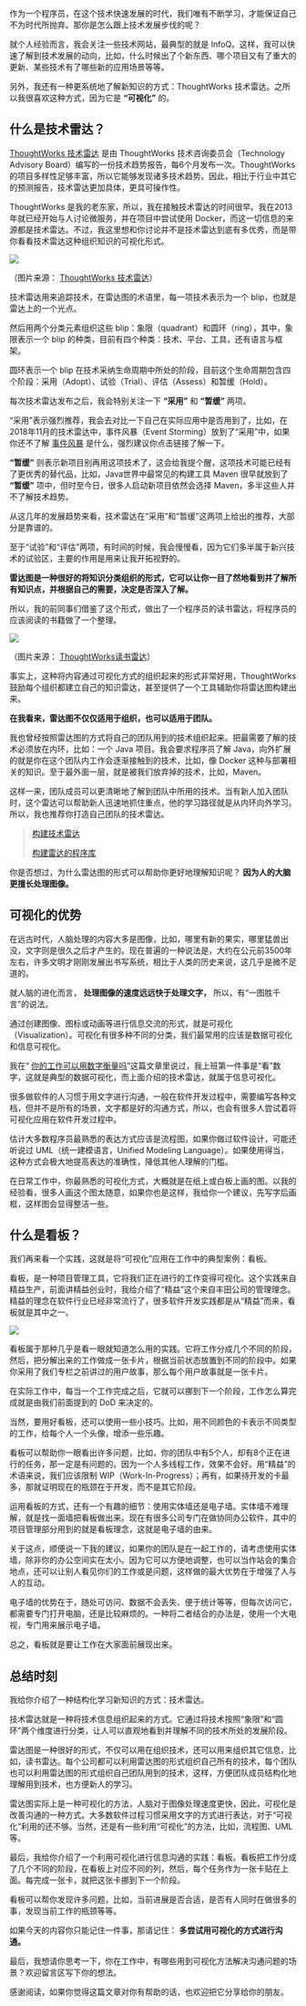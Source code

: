 作为一个程序员，在这个技术快速发展的时代，我们唯有不断学习，才能保证自己不为时代所抛弃。那你是怎么跟上技术发展步伐的呢？

就个人经验而言，我会关注一些技术网站，最典型的就是 InfoQ。这样，我可以快速了解到技术发展的动向，比如，什么时候出了个新东西、哪个项目又有了重大的更新、某些技术有了哪些新的应用场景等等。

另外，我还有一种更系统地了解新知识的方式：ThoughtWorks 技术雷达。之所以我很喜欢这种方式，因为它是 **“可视化”** 的。

## 什么是技术雷达？

[ThoughtWorks 技术雷达](http://www.thoughtworks.com/radar) 是由 ThoughtWorks 技术咨询委员会（Technology Advisory Board）编写的一份技术趋势报告，每6个月发布一次。ThoughtWorks 的项目多样性足够丰富，所以它能够发现诸多技术趋势。因此，相比于行业中其它的预测报告，技术雷达更加具体，更具可操作性。

ThoughtWorks 是我的老东家，所以，我在接触技术雷达的时间很早。我在2013年就已经开始与人讨论微服务，并在项目中尝试使用 Docker，而这一切信息的来源都是技术雷达。不过，我这里想和你讨论并不是技术雷达到底有多优秀，而是带你看看技术雷达这种组织知识的可视化形式。

![](https://static001.geekbang.org/resource/image/85/40/856da8d06911c547f59c845aa1e94f40.jpg?wh=7291*5236)

（图片来源： [ThoughtWorks 技术雷达](http://www.thoughtworks.com/radar)）

技术雷达用来追踪技术，在雷达图的术语里，每一项技术表示为一个 blip，也就是雷达上的一个光点。

然后用两个分类元素组织这些 blip：象限（quadrant）和圆环（ring），其中，象限表示一个 blip 的种类，目前有四个种类：技术、平台、工具，还有语言与框架。

圆环表示一个 blip 在技术采纳生命周期中所处的阶段，目前这个生命周期包含四个阶段：采用（Adopt）、试验（Trial）、评估（Assess）和暂缓（Hold）。

每次技术雷达发布之后，我会特别关注一下 **“采用”** 和 **“暂缓”** 两项。

“采用”表示强烈推荐，我会去对比一下自己在实际应用中是否用到了，比如，在2018年11月的技术雷达中，事件风暴（Event Storming）放到了“采用”中，如果你还不了解 [事件风暴](http://www.eventstorming.com) 是什么，强烈建议你点击链接了解一下。

**“暂缓”** 则表示新项目别再用这项技术了，这会给我提个醒，这项技术可能已经有了更优秀的替代品，比如，Java世界中最常见的构建工具 Maven 很早就放到了 **“暂缓”** 项中，但时至今日，很多人启动新项目依然会选择 Maven，多半这些人并不了解技术趋势。

从这几年的发展趋势来看，技术雷达在“采用”和“暂缓”这两项上给出的推荐，大部分是靠谱的。

至于“试验”和“评估”两项，有时间的时候，我会慢慢看，因为它们多半属于新兴技术的试验区，主要的作用是用来让我开拓视野的。

**雷达图是一种很好的将知识分类组织的形式，它可以让你一目了然地看到并了解所有知识点，并根据自己的需要，决定是否深入了解。**

所以，我的前同事们借鉴了这个形式，做出了一个程序员的读书雷达，将程序员的应该阅读的书籍做了一个整理。

![](https://static001.geekbang.org/resource/image/a3/70/a3458d87858d50b0b638c8d5c1f3bd70.png?wh=1920*2336)

（图片来源： [ThoughtWorks读书雷达](http://insights.thoughtworkers.org/reading-radar-2016/)）

事实上，这种将内容通过可视化方式的组织起来的形式非常好用，ThoughtWorks 鼓励每个组织都建立自己的知识雷达，甚至提供了一个工具辅助你将雷达图构建出来。

**在我看来，雷达图不仅仅适用于组织，也可以适用于团队。**

我也曾经按照雷达图的方式将自己的团队用到的技术组织起来。把最需要了解的技术必须放在内环，比如：一个 Java 项目。我会要求程序员了解 Java，向外扩展的就是你在这个团队内工作会逐渐接触到的技术，比如，像 Docker 这种与部署相关的知识。至于最外面一层，就是被我们放弃掉的技术，比如，Maven。

这样一来，团队成员可以更清晰地了解到团队中所用的技术。当有新人加入团队时，这个雷达可以帮助新人迅速地抓住重点，他的学习路径就是从内环向外学习。所以，我也推荐你打造自己团队的技术雷达。

> [构建技术雷达](https://www.thoughtworks.com/cn/radar/byor)
>
> [构建雷达的程序库](https://github.com/thoughtworks/build-your-own-radar)

你是否想过，为什么雷达图的形式可以帮助你更好地理解知识呢？ **因为人的大脑更擅长处理图像。**

## 可视化的优势

在远古时代，人脑处理的内容大多是图像，比如，哪里有新的果实，哪里猛兽出没，文字则是很久之后才产生的。现在普遍的一种说法是，大约在公元前3500年左右，许多文明才刚刚发展出书写系统，相比于人类的历史来说，这几乎是微不足道的。

就人脑的进化而言， **处理图像的速度远远快于处理文字，** 所以，有“一图胜千言”的说法。

通过创建图像、图标或动画等进行信息交流的形式，就是可视化（Visualization）。可视化有很多种不同的分类，我们最常用的应该是数据可视化和信息可视化。

我在“ [你的工作可以用数字衡量吗](http://time.geekbang.org/column/article/76929)”这篇文章里说过，我上班第一件事是“看”数字，这就是典型的数据可视化，而上面介绍的技术雷达，就属于信息可视化。

很多做软件的人习惯于用文字进行沟通，一般在软件开发过程中，需要编写各种文档，但并不是所有的场景，文字都是好的沟通方式，所以，也会有很多人尝试着将可视化应用在软件开发过程中。

估计大多数程序员最熟悉的表达方式应该是流程图，如果你做过软件设计，可能还听说过 UML（统一建模语言，Unified Modeling Language）。如果使用得当，这种方式会极大地提高表达的准确性，降低其他人理解的门槛。

在日常工作中，你最熟悉的可视化方式，大概就是在纸上或白板上画的图。以我的经验看，很多人画这个图太随意，如果你也是这样，我给你一个建议，先写字后画框，这样图会显得整洁一些。

## 什么是看板？

我们再来看一个实践，这就是将“可视化”应用在工作中的典型案例：看板。

看板，是一种项目管理工具，它将我们正在进行的工作变得可视化。这个实践来自精益生产，前面讲精益创业时，我给介绍了“精益”这个来自丰田公司的管理理念。精益的理念在软件行业已经非常流行了，很多软件开发实践都是从“精益”而来，看板就是其中之一。

![](https://static001.geekbang.org/resource/image/2c/07/2c0754dd615fac0467eaa68d627d9307.png?wh=867*327)

看板属于那种几乎是看一眼就知道怎么用的实践。它将工作分成几个不同的阶段，然后，把分解出来的工作做成一张卡片，根据当前状态放置到不同的阶段中。如果你采用了我们专栏之前讲过的用户故事，那么每个用户故事就是一张卡片。

在实际工作中，每当一个工作完成之后，它就可以挪到下一个阶段，工作怎么算完成就是由我们前面提到的 DoD 来决定的。

当然，要用好看板，还可以使用一些小技巧。比如，用不同颜色的卡表示不同类型的工作，给每个人一个头像，增添一些乐趣。

看板可以帮助你一眼看出许多问题，比如，你的团队中有5个人，却有8个正在进行的任务，那一定是有问题的。因为一个人多线程工作，效果不会好。用“精益”的术语来说，我们应该限制 WIP（Work-In-Progress）；再有，如果待开发的卡最多，那就证明现在的瓶颈在于开发，而不是其它阶段。

运用看板的方式，还有一个有趣的细节：使用实体墙还是电子墙。实体墙不难理解，就是找一面墙把看板做出来。现在有很多公司专门在做协同办公软件，其中的项目管理部分用到的就是看板理念，这就是电子墙的由来。

关于这点，顺便说一下我的建议，如果你的团队是在一起工作的，请考虑使用实体墙，除非你的办公空间实在太小。因为它可以方便地调整，也可以当作站会的集合地点，还可以让别人看见你们的工作或是问题，这样做的最大优势在于增强了人与人的互动。

电子墙的优势在于，随处可访问、数据不会丢失、便于统计等等，但每次访问它，都需要专门打开电脑，还是比较麻烦的。一种将二者结合的办法是，使用一个大电视，专门用来展示电子墙。

总之，看板就是要让工作在大家面前展现出来。

## 总结时刻

我给你介绍了一种结构化学习新知识的方式：技术雷达。

技术雷达就是一种将技术信息组织起来的方式。它通过将技术按照“象限”和“圆环”两个维度进行分类，让人可以直观地看到并理解不同的技术所处的发展阶段。

雷达图是一种很好的形式，不仅可以用在组织技术，还可以用来组织其它信息，比如，读书雷达。每个公司都可以利用雷达图的形式组织自己所有的技术，每个团队也可以利用雷达图的形式组织自己团队用到的技术，这样，方便团队成员结构化地理解用到技术，也方便新人的学习。

雷达图实际上是一种可视化的方法，人脑对于图像处理速度更快，因此，可视化是改善沟通的一种方式。大多数软件过程习惯采用文字的方式进行表达，对于“可视化”利用的还不够。当然，还是有一些利用“可视化”的方法，比如，流程图、UML 等。

最后，我给你介绍了一个利用可视化进行信息沟通的实践：看板。看板把工作分成了几个不同的阶段，在看板上对应不同的列，然后，每个任务作为一张卡贴在上面。每完成一张卡，就把这张卡挪到下一个阶段。

看板可以帮你发现许多问题，比如，当前进展是否合适，是否有人同时在做很多的事，发现当前工作的瓶颈等等。

如果今天的内容你只能记住一件事，那请记住： **多尝试用可视化的方式进行沟通。**

最后，我想请你思考一下，你在工作中，有哪些用到可视化方法解决沟通问题的场景？欢迎留言区写下你的想法。

感谢阅读，如果你觉得这篇文章对你有帮助的话，也欢迎把它分享给你的朋友。